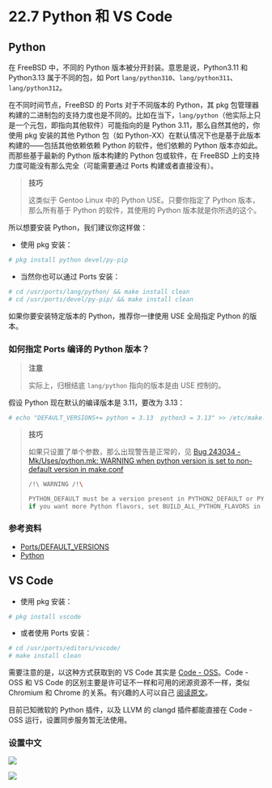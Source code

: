 # 22.7 Python 和 VS Code

## Python

在 FreeBSD 中，不同的 Python 版本被分开封装。意思是说，Python3.11 和 Python3.13 属于不同的包，如 Port `lang/python310`、`lang/python311`、`lang/python312`。

在不同时间节点，FreeBSD 的 Ports 对于不同版本的 Python，其 pkg 包管理器构建的二进制包的支持力度也是不同的。比如在当下，`lang/python`（他实际上只是一个元包，即指向其他软件）可能指向的是 Python 3.11，那么自然其他的，你使用 pkg 安装的其他 Python 包（如 Python-XX）在默认情况下也是基于此版本构建的——包括其他依赖依赖 Python 的软件，他们依赖的 Python 版本亦如此。而那些基于最新的 Python 版本构建的 Python 包或软件，在 FreeBSD 上的支持力度可能没有那么完全（可能需要通过 Ports 构建或者直接没有）。

>**技巧**
>
>这类似于 Gentoo Linux 中的 Python USE。只要你指定了 Python 版本，那么所有基于 Python 的软件，其使用的 Python 版本就是你所选的这个。

所以想要安装 Python，我们建议你这样做：

- 使用 pkg 安装：

```sh
# pkg install python devel/py-pip
```

- 当然你也可以通过 Ports 安装：

```sh
# cd /usr/ports/lang/python/ && make install clean
# cd /usr/ports/devel/py-pip/ && make install clean
```

如果你要安装特定版本的 Python，推荐你一律使用 USE 全局指定 Python 的版本。

### 如何指定 Ports 编译的 Python 版本？

>**注意**
>
>实际上，归根结底 `lang/python` 指向的版本是由 USE 控制的。

假设 Python 现在默认的编译版本是 3.11，要改为 3.13：

```sh
# echo "DEFAULT_VERSIONS+= python = 3.13  python3 = 3.13" >> /etc/make.conf
```

>**技巧**
>
>如果只设置了单个参数，那么出现警告是正常的，见 [Bug 243034 - Mk/Uses/python.mk: WARNING when python version is set to non-default version in make.conf](https://bugs.freebsd.org/bugzilla/show_bug.cgi?id=243034)
>
>```sh
>/!\ WARNING /!\
>
>PYTHON_DEFAULT must be a version present in PYTHON2_DEFAULT or PYTHON3_DEFAULT,
>if you want more Python flavors, set BUILD_ALL_PYTHON_FLAVORS in your make.conf
>```


### 参考资料

- [Ports/DEFAULT_VERSIONS](https://wiki.freebsd.org/Ports/DEFAULT_VERSIONS)
- [Python](https://wiki.freebsd.org/Python)

## VS Code

- 使用 pkg 安装：

```sh
# pkg install vscode
```

- 或者使用 Ports 安装：

```sh
# cd /usr/ports/editors/vscode/ 
# make install clean
```

需要注意的是，以这种方式获取到的 VS Code 其实是 [Code - OSS](https://github.com/microsoft/vscode)。Code - OSS 和 VS Code 的区别主要是许可证不一样和可用的闭源资源不一样，类似 Chromium 和 Chrome 的关系。有兴趣的人可以自己 [阅读原文](https://github.com/microsoft/vscode/wiki/Differences-between-the-repository-and-Visual-Studio-Code)。

目前已知微软的 Python 插件，以及 LLVM 的 clangd 插件都能直接在 Code - OSS 运行，设置同步服务暂无法使用。

### 设置中文

![](../.gitbook/assets/vscode1.png)

![](../.gitbook/assets/vscode2.png)



